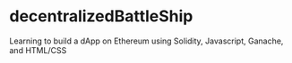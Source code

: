 # decentralizedBattleShip

Learning to build a dApp on Ethereum using Solidity, Javascript, Ganache, and HTML/CSS
